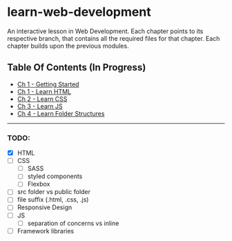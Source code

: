 # learn-web-development
An interactive lesson in Web Development. Each chapter points to its respective branch, that contains all the required files for that chapter. Each chapter builds upon the previous modules.

## Table Of Contents (In Progress)
- [Ch 1     - Getting Started](https://github.com/Havimaki/learn-web-development/tree/0-getting-started)
- [Ch 1     - Learn HTML](https://github.com/Havimaki/learn-web-development/tree/1-html)
- [Ch 2     - Learn CSS](https://github.com/Havimaki/learn-web-development/tree/2-css)
- [Ch 3     - Learn JS](https://github.com/Havimaki/learn-web-development/tree/3-js)
- [Ch 4     - Learn Folder Structures](https://github.com/Havimaki/learn-web-development/tree/4-file-structure)

---

### TODO:
- [x] HTML
- [ ] CSS
  - [ ] SASS
  - [ ] styled components
  - [ ] Flexbox
- [ ] src folder vs public folder
- [ ] file suffix (.html, .css, .js)
- [ ] Responsive Design  
- [ ] JS
  - [ ] separation of concerns vs inline
- [ ] Framework libraries
